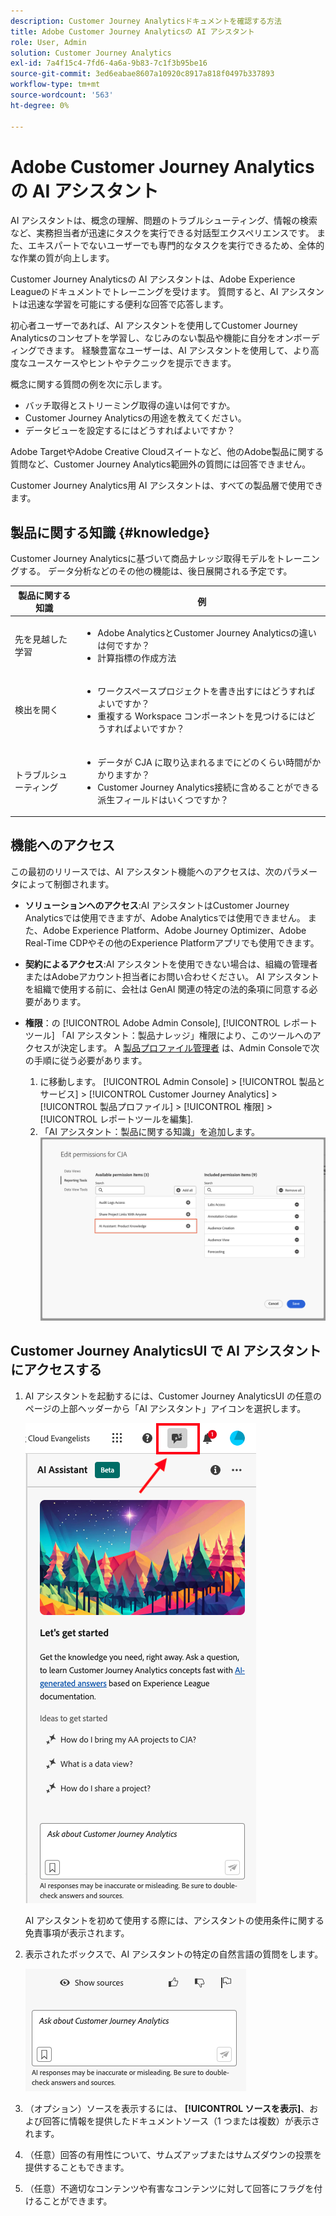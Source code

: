 ```yaml
---
description: Customer Journey Analyticsドキュメントを確認する方法
title: Adobe Customer Journey Analyticsの AI アシスタント
role: User, Admin
solution: Customer Journey Analytics
exl-id: 7a4f15c4-7fd6-4a6a-9b83-7c1f3b95be16
source-git-commit: 3ed6eabae8607a10920c8917a818f0497b337893
workflow-type: tm+mt
source-wordcount: '563'
ht-degree: 0%

---
```



# Adobe Customer Journey Analyticsの AI アシスタント

AI アシスタントは、概念の理解、問題のトラブルシューティング、情報の検索など、実務担当者が迅速にタスクを実行できる対話型エクスペリエンスです。 また、エキスパートでないユーザーでも専門的なタスクを実行できるため、全体的な作業の質が向上します。

Customer Journey Analyticsの AI アシスタントは、Adobe Experience Leagueのドキュメントでトレーニングを受けます。 質問すると、AI アシスタントは迅速な学習を可能にする便利な回答で応答します。

初心者ユーザーであれば、AI アシスタントを使用してCustomer Journey Analyticsのコンセプトを学習し、なじみのない製品や機能に自分をオンボーディングできます。 経験豊富なユーザーは、AI アシスタントを使用して、より高度なユースケースやヒントやテクニックを提示できます。

概念に関する質問の例を次に示します。

* バッチ取得とストリーミング取得の違いは何ですか。
* Customer Journey Analyticsの用途を教えてください。
* データビューを設定するにはどうすればよいですか？

Adobe TargetやAdobe Creative Cloudスイートなど、他のAdobe製品に関する質問など、Customer Journey Analytics範囲外の質問には回答できません。

Customer Journey Analytics用 AI アシスタントは、すべての製品層で使用できます。

## 製品に関する知識 {#knowledge}

Customer Journey Analyticsに基づいて商品ナレッジ取得モデルをトレーニングする。 データ分析などのその他の機能は、後日展開される予定です。

| 製品に関する知識 | 例 |
| --- | --- |
| 先を見越した学習 | <ul><li>Adobe AnalyticsとCustomer Journey Analyticsの違いは何ですか？</li><li>計算指標の作成方法</li></ul> |
| 検出を開く | <ul><li>ワークスペースプロジェクトを書き出すにはどうすればよいですか？</li><li>重複する Workspace コンポーネントを見つけるにはどうすればよいですか？</li></ul> |
| トラブルシューティング | <ul><li>データが CJA に取り込まれるまでにどのくらい時間がかかりますか？</li><li>Customer Journey Analytics接続に含めることができる派生フィールドはいくつですか？</li></ul> |

## 機能へのアクセス

この最初のリリースでは、AI アシスタント機能へのアクセスは、次のパラメータによって制御されます。

* **ソリューションへのアクセス**:AI アシスタントはCustomer Journey Analyticsでは使用できますが、Adobe Analyticsでは使用できません。 また、Adobe Experience Platform、Adobe Journey Optimizer、Adobe Real-Time CDPやその他のExperience Platformアプリでも使用できます。

* **契約によるアクセス**:AI アシスタントを使用できない場合は、組織の管理者またはAdobeアカウント担当者にお問い合わせください。 AI アシスタントを組織で使用する前に、会社は GenAI 関連の特定の法的条項に同意する必要があります。

* **権限**：の [!UICONTROL Adobe Admin Console], [!UICONTROL レポートツール] 「AI アシスタント：製品ナレッジ」権限により、このツールへのアクセスが決定します。 A [製品プロファイル管理者](https://helpx.adobe.com/jp/enterprise/using/manage-product-profiles.html) は、Admin Consoleで次の手順に従う必要があります。
   1. に移動します。 [!UICONTROL Admin Console] > [!UICONTROL 製品とサービス] > [!UICONTROL Customer Journey Analytics] > [!UICONTROL 製品プロファイル] > [!UICONTROL 権限] > [!UICONTROL レポートツールを編集].
   1. 「AI アシスタント：製品に関する知識」を追加します。
      ![権限を追加](assets/image.png)

## Customer Journey AnalyticsUI で AI アシスタントにアクセスする

1. AI アシスタントを起動するには、Customer Journey AnalyticsUI の任意のページの上部ヘッダーから「AI アシスタント」アイコンを選択します。

   ![AI アシスタント アイコン](assets/ai-asst1.png)

   AI アシスタントを初めて使用する際には、アシスタントの使用条件に関する免責事項が表示されます。

1. 表示されたボックスで、AI アシスタントの特定の自然言語の質問をします。

   ![質問ボックス](assets/ai-asst2.png)

1. （オプション）ソースを表示するには、 **[!UICONTROL ソースを表示]**、および回答に情報を提供したドキュメントソース（1 つまたは複数）が表示されます。

1. （任意）回答の有用性について、サムズアップまたはサムズダウンの投票を提供することもできます。

1. （任意）不適切なコンテンツや有害なコンテンツに対して回答にフラグを付けることができます。
